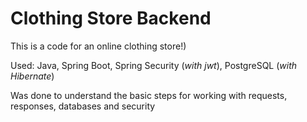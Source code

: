 # Clothing Store Backend
This is a code for an online clothing store!)

Used: Java, Spring Boot, Spring Security (*with jwt*), PostgreSQL (*with Hibernate*)

Was done to understand the basic steps for working with requests, responses, databases  and security
